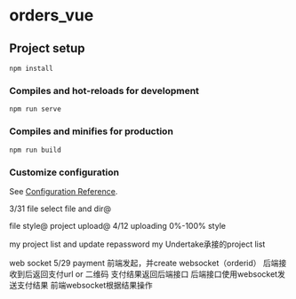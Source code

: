 # orders_vue

## Project setup
```
npm install
```

### Compiles and hot-reloads for development
```
npm run serve
```

### Compiles and minifies for production
```
npm run build
```

### Customize configuration
See [Configuration Reference](https://cli.vuejs.org/config/).

3/31
file select file and dir@

 file style@
 project upload@
 4/12
uploading 0%-100% style

 my project list and update
repassword
my Undertake承接的project list

 web  socket 
5/29
payment
前端发起，并create websocket（orderid）
后端接收到后返回支付url or 二维码
支付结果返回后端接口
后端接口使用websocket发送支付结果
前端websocket根据结果操作